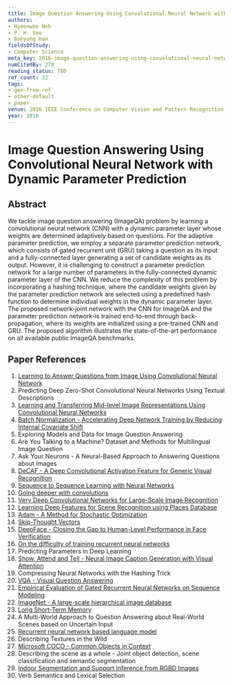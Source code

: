 ```yaml
---
title: Image Question Answering Using Convolutional Neural Network with Dynamic Parameter Prediction
authors:
- Hyeonwoo Noh
- P. H. Seo
- Bohyung Han
fieldsOfStudy:
- Computer Science
meta_key: 2016-image-question-answering-using-convolutional-neural-network-with-dynamic-parameter-prediction
numCitedBy: 278
reading_status: TBD
ref_count: 32
tags:
- gen-from-ref
- other-default
- paper
venue: 2016 IEEE Conference on Computer Vision and Pattern Recognition (CVPR)
year: 2016
---
```


# Image Question Answering Using Convolutional Neural Network with Dynamic Parameter Prediction

## Abstract

We tackle image question answering (ImageQA) problem by learning a convolutional neural network (CNN) with a dynamic parameter layer whose weights are determined adaptively based on questions. For the adaptive parameter prediction, we employ a separate parameter prediction network, which consists of gated recurrent unit (GRU) taking a question as its input and a fully-connected layer generating a set of candidate weights as its output. However, it is challenging to construct a parameter prediction network for a large number of parameters in the fully-connected dynamic parameter layer of the CNN. We reduce the complexity of this problem by incorporating a hashing technique, where the candidate weights given by the parameter prediction network are selected using a predefined hash function to determine individual weights in the dynamic parameter layer. The proposed network-joint network with the CNN for ImageQA and the parameter prediction network-is trained end-to-end through back-propagation, where its weights are initialized using a pre-trained CNN and GRU. The proposed algorithm illustrates the state-of-the-art performance on all available public ImageQA benchmarks.

## Paper References

1. [Learning to Answer Questions from Image Using Convolutional Neural Network](2016-learning-to-answer-questions-from-image-using-convolutional-neural-network)
2. Predicting Deep Zero-Shot Convolutional Neural Networks Using Textual Descriptions
3. [Learning and Transferring Mid-level Image Representations Using Convolutional Neural Networks](2014-learning-and-transferring-mid-level-image-representations-using-convolutional-neural-networks)
4. [Batch Normalization - Accelerating Deep Network Training by Reducing Internal Covariate Shift](2015-batch-normalization-accelerating-deep-network-training-by-reducing-internal-covariate-shift)
5. Exploring Models and Data for Image Question Answering
6. Are You Talking to a Machine? Dataset and Methods for Multilingual Image Question
7. Ask Your Neurons - A Neural-Based Approach to Answering Questions about Images
8. [DeCAF - A Deep Convolutional Activation Feature for Generic Visual Recognition](2014-decaf-a-deep-convolutional-activation-feature-for-generic-visual-recognition)
9. [Sequence to Sequence Learning with Neural Networks](2014-sequence-to-sequence-learning-with-neural-networks)
10. [Going deeper with convolutions](2015-going-deeper-with-convolutions)
11. [Very Deep Convolutional Networks for Large-Scale Image Recognition](2014-vggnet.md)
12. [Learning Deep Features for Scene Recognition using Places Database](2014-learning-deep-features-for-scene-recognition-using-places-database)
13. [Adam - A Method for Stochastic Optimization](2015-adam-a-method-for-stochastic-optimization)
14. [Skip-Thought Vectors](2015-skip-thought-vectors)
15. [DeepFace - Closing the Gap to Human-Level Performance in Face Verification](2014-deepface-closing-the-gap-to-human-level-performance-in-face-verification)
16. [On the difficulty of training recurrent neural networks](2013-on-the-difficulty-of-training-recurrent-neural-networks)
17. Predicting Parameters in Deep Learning
18. [Show, Attend and Tell - Neural Image Caption Generation with Visual Attention](2015-show-attend-and-tell-neural-image-caption-generation-with-visual-attention)
19. Compressing Neural Networks with the Hashing Trick
20. [VQA - Visual Question Answering](2015-vqa-visual-question-answering)
21. [Empirical Evaluation of Gated Recurrent Neural Networks on Sequence Modeling](2014-empirical-evaluation-of-gated-recurrent-neural-networks-on-sequence-modeling)
22. [ImageNet - A large-scale hierarchical image database](2009-imagenet-a-large-scale-hierarchical-image-database)
23. [Long Short-Term Memory](1997-long-short-term-memory)
24. A Multi-World Approach to Question Answering about Real-World Scenes based on Uncertain Input
25. [Recurrent neural network based language model](2010-recurrent-neural-network-based-language-model)
26. Describing Textures in the Wild
27. [Microsoft COCO - Common Objects in Context](2014-microsoft-coco-common-objects-in-context)
28. Describing the scene as a whole - Joint object detection, scene classification and semantic segmentation
29. [Indoor Segmentation and Support Inference from RGBD Images](2012-indoor-segmentation-and-support-inference-from-rgbd-images)
30. Verb Semantics and Lexical Selection
